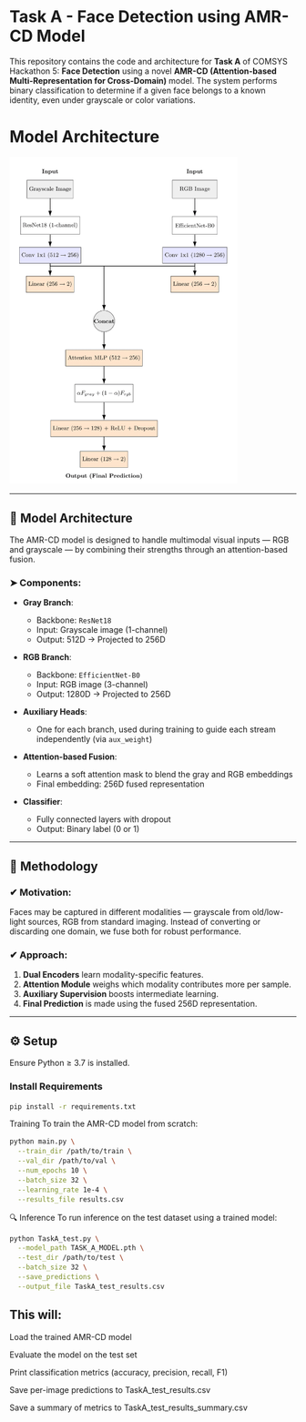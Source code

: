 # Task A - Face Detection using AMR-CD Model

This repository contains the code and architecture for **Task A** of COMSYS Hackathon 5: **Face Detection** using a novel **AMR-CD (Attention-based Multi-Representation for Cross-Domain)** model. The system performs binary classification to determine if a given face belongs to a known identity, even under grayscale or color variations.

# Model Architecture

<img src="image/taska-1.png" alt="AMR-CD Model" width="400"/>


---

## 🧠 Model Architecture

The AMR-CD model is designed to handle multimodal visual inputs — RGB and grayscale — by combining their strengths through an attention-based fusion.

### ➤ Components:

- **Gray Branch**:  
  - Backbone: `ResNet18`  
  - Input: Grayscale image (1-channel)  
  - Output: 512D → Projected to 256D

- **RGB Branch**:  
  - Backbone: `EfficientNet-B0`  
  - Input: RGB image (3-channel)  
  - Output: 1280D → Projected to 256D

- **Auxiliary Heads**:  
  - One for each branch, used during training to guide each stream independently (via `aux_weight`)

- **Attention-based Fusion**:  
  - Learns a soft attention mask to blend the gray and RGB embeddings  
  - Final embedding: 256D fused representation

- **Classifier**:  
  - Fully connected layers with dropout  
  - Output: Binary label (0 or 1)

---

## 🔬 Methodology

### ✔ Motivation:
Faces may be captured in different modalities — grayscale from old/low-light sources, RGB from standard imaging. Instead of converting or discarding one domain, we fuse both for robust performance.

### ✔ Approach:
1. **Dual Encoders** learn modality-specific features.
2. **Attention Module** weighs which modality contributes more per sample.
3. **Auxiliary Supervision** boosts intermediate learning.
4. **Final Prediction** is made using the fused 256D representation.

---

## ⚙️ Setup

Ensure Python ≥ 3.7 is installed.

### Install Requirements

```bash
pip install -r requirements.txt 
```

Training
To train the AMR-CD model from scratch:

```bash
python main.py \
  --train_dir /path/to/train \
  --val_dir /path/to/val \
  --num_epochs 10 \
  --batch_size 32 \
  --learning_rate 1e-4 \
  --results_file results.csv
  ```

🔍 Inference
To run inference on the test dataset using a trained model:

```bash
python TaskA_test.py \
  --model_path TASK_A_MODEL.pth \
  --test_dir /path/to/test \
  --batch_size 32 \
  --save_predictions \
  --output_file TaskA_test_results.csv
  ```

## This will:

Load the trained AMR-CD model

Evaluate the model on the test set

Print classification metrics (accuracy, precision, recall, F1)

Save per-image predictions to TaskA_test_results.csv

Save a summary of metrics to TaskA_test_results_summary.csv